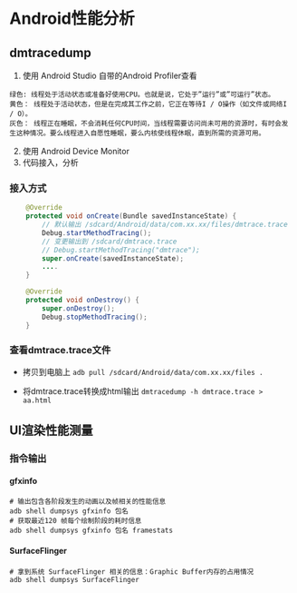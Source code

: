 # Android性能分析

## dmtracedump

1. 使用 Android Studio 自带的Android Profiler查看

```
绿色: 线程处于活动状态或准备好使用CPU。也就是说，它处于”运行”或”可运行”状态。
黄色： 线程处于活动状态，但是在完成其工作之前，它正在等待I / O操作（如文件或网络I / O）。
灰色： 线程正在睡眠，不会消耗任何CPU时间，当线程需要访问尚未可用的资源时，有时会发生这种情况。要么线程进入自愿性睡眠，要么内核使线程休眠，直到所需的资源可用。
```
2. 使用 Android Device Monitor
3. 代码接入，分析

### 接入方式

```java
	@Override
    protected void onCreate(Bundle savedInstanceState) {
    	// 默认输出 /sdcard/Android/data/com.xx.xx/files/dmtrace.trace
        Debug.startMethodTracing();
        // 变更输出到 /sdcard/dmtrace.trace
        // Debug.startMethodTracing("dmtrace"); 
        super.onCreate(savedInstanceState);
        ....
    }

    @Override
    protected void onDestroy() {
        super.onDestroy();
        Debug.stopMethodTracing();
    }
```


### 查看dmtrace.trace文件

- 拷贝到电脑上
``adb pull /sdcard/Android/data/com.xx.xx/files .``

- 将dmtrace.trace转换成html输出
``dmtracedump -h dmtrace.trace > aa.html``

## UI渲染性能测量

### 指令输出

#### gfxinfo

```shell
# 输出包含各阶段发生的动画以及帧相关的性能信息
adb shell dumpsys gfxinfo 包名
# 获取最近120 帧每个绘制阶段的耗时信息
adb shell dumpsys gfxinfo 包名 framestats
```

#### SurfaceFlinger

```shell
# 拿到系统 SurfaceFlinger 相关的信息：Graphic Buffer内存的占用情况
adb shell dumpsys SurfaceFlinger
```

